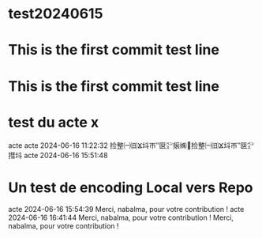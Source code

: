 ﻿# test20240615
# This is the first commit test line 
# This is the first commit test line 
# test du acte x
acte 
acte 2024-06-16 11:22:32
捡整㈠㈰ⴴ㘰ㄭ‶㔱㌺㨰㈱਍捡整㈠㈰ⴴ㘰ㄭ‶㔱㌺㨹㘰 
acte 2024-06-16 15:51:48
# Un test de encoding Local vers Repo
acte 2024-06-16 15:54:39
Merci, nabalma, pour votre contribution !
acte 2024-06-16 16:41:44
Merci, nabalma, pour votre contribution !
Merci, nabalma, pour votre contribution !
